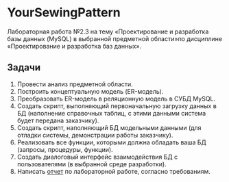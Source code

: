 # YourSewingPattern
Лабораторная работа №2.3 на тему «Проектирование и разработка базы данных (MySQL) в выбранной предметной области»по дисциплине «Проектирование и разработка баз данных».

## Задачи
1.	Провести анализ предметной области.
2.	Построить концептуальную модель (ER-модель).
3.	Преобразовать ER-модель в реляционную модель в СУБД MySQL.
4.	Создать скрипт, выполняющий первоначальную загрузку данных в БД (наполнение справочных таблиц, с этими данными система будет передана заказчику).
5.	Создать скрипт, наполняющий БД модельными данными (для отладки системы, демонстрации работы заказчику).
6.	Реализовать все функции, которыми должна обладать ваша БД (запросы, процедуры, функции).
7.	Создать диалоговый интерфейс взаимодействия БД с пользователями (в выбранной среде разработки).
8.	Написать [отчет](Doc/Отчет.docx) по лабораторной работе, согласно требованиям.
